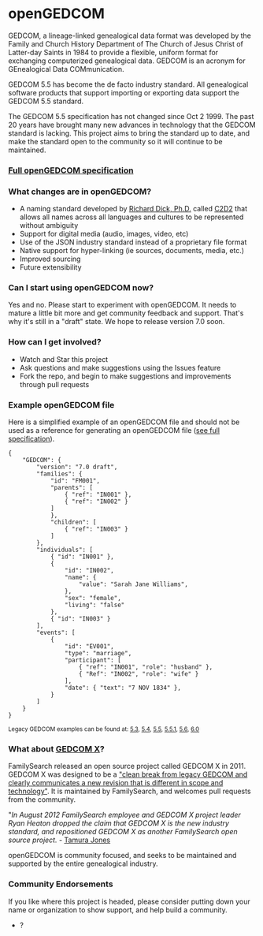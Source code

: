 # openGEDCOM
GEDCOM, a lineage-linked genealogical data format was developed by the Family and Church History Department of The Church of Jesus Christ of Latter-day Saints in 1984 to provide a flexible, uniform format for exchanging computerized genealogical data. GEDCOM is an acronym for GEnealogical Data COMmunication.

GEDCOM 5.5 has become the de facto industry standard. All genealogical software products that support importing or exporting data support the GEDCOM 5.5 standard.

The GEDCOM 5.5 specification has not changed since Oct 2 1999. The past 20 years have brought many new advances in technology that the GEDCOM standard is lacking. This project aims to bring the standard up to date, and make the standard open to the community so it will continue to be maintained.

### [Full openGEDCOM specification](specification/index.md)

### What changes are in openGEDCOM?
- A naming standard developed by [Richard Dick, Ph.D.](http://www.cavanaughconsulting.org/richard-dick-ph-d/) called [C2D2](specification/names.md) that allows all names across all languages and cultures to be represented without ambiguity
- Support for digital media (audio, images, video, etc)
- Use of the JSON industry standard instead of a proprietary file format
- Native support for hyper-linking (ie sources, documents, media, etc.)
- Improved sourcing
- Future extensibility

### Can I start using openGEDCOM now?
Yes and no. Please start to experiment with openGEDCOM. It needs to mature a little bit more and get community feedback and support. That's why it's still in a "draft" state. We hope to release version 7.0 soon.

### How can I get involved?
- Watch and Star this project
- Ask questions and make suggestions using the Issues feature
- Fork the repo, and begin to make suggestions and improvements through pull requests

### Example openGEDCOM file
Here is a simplified example of an openGEDCOM file and should not be used as a reference for generating an openGEDCOM file ([see full specification](specification/index.md)).
```
{
    "GEDCOM": {
        "version": "7.0 draft",
        "families": {
            "id": "FM001",
            "parents": [
                { "ref": "IN001" },
                { "ref": "IN002" }
            ]
            },
            "children": [
                { "ref": "IN003" }
            ]
        },
        "individuals": [
            { "id": "IN001" },
            {
                "id": "IN002",
                "name": {
                    "value": "Sarah Jane Williams",
                },
                "sex": "female",
                "living": "false"
            },
            { "id": "IN003" }
        ],
        "events": [
            {
                "id": "EV001",
                "type": "marriage",
                "participant": [
                    { "ref": "IN001", "role": "husband" },
                    { "Ref": "IN002", "role": "wife" }
                ],
                "date": { "text": "7 NOV 1834" },
            }
        ]
    }
}
```
<sup>Legacy GEDCOM examples can be found at: [5.3](LegacyExamples/gedcom53.ged), [5.4](LegacyExamples/gedcom54.ged), [5.5](LegacyExamples/gedcom55.ged), [5.5.1](LegacyExamples/gedcom551.ged), [5.6](LegacyExamples/gedcom56.ged), [6.0](LegacyExamples/gedcom6.xml)</sup>

### What about [GEDCOM X](http://www.gedcomx.org/)?
FamilySearch released an open source project called GEDCOM X in 2011. GEDCOM X was designed to be a ["clean break from legacy GEDCOM and clearly communicates a new revision that is different in scope and technology"](http://www.gedcomx.org/FAQ.html). It is maintained by FamilySearch, and welcomes pull requests from the community.

"*In August 2012 FamilySearch employee and GEDCOM X project leader Ryan Heaton dropped the claim that GEDCOM X is the new industry standard, and repositioned GEDCOM X as another FamilySearch open source project.* - [Tamura Jones](https://www.tamurajones.net/GEDCOMXNoIndustryStandard.xhtml)

openGEDCOM is community focused, and seeks to be maintained and supported by the entire genealogical industry.

### Community Endorsements
If you like where this project is headed, please consider putting down your name or organization to show support, and help build a community.
* ?